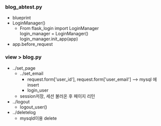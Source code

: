 ### blog_abtest.py
 - blueprint
 - LoginManager() <br>
      - From flask_login import LoginManager <br>
      login_manager = LoginManager() <br>
      login_manager.init_app(app) <br>
 - app.before_request 

### view > blog.py
  - ../set_page
     - ../set_email
       - request.form['user_id'], request.form['user_email']  --> mysql 에 insert
       - login_user
     - session저장, 세션 불러온 후 페이지 리턴
  - ../logout
     - logout_user()
  - ../deletelog
     -  mysqld이용 delete  

